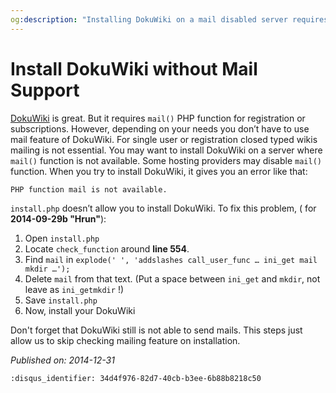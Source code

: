 ```yaml
---
og:description: "Installing DokuWiki on a mail disabled server requires a little modification"
---
```


# Install DokuWiki without Mail Support

[DokuWiki](https://www.dokuwiki.org/) is great. But it requires `mail()` PHP
function for registration or subscriptions. However, depending on your needs you
don’t have to use mail feature of DokuWiki. For single user or registration
closed typed wikis mailing is not essential. You may want to install DokuWiki on
a server where `mail()` function is not available. Some hosting providers may
disable `mail()` function. When you try to install DokuWiki, it gives you an
error like that:

```text
PHP function mail is not available.
```

`install.php` doesn’t allow you to install DokuWiki. To fix this problem, ( for
**2014-09-29b "Hrun"**):

1. Open `install.php`
2. Locate `check_function` around **line 554**.
3. Find `mail` in `explode(' ', 'addslashes call_user_func … ini_get mail mkdir
   …');`
4. Delete `mail` from that text. (Put a space between `ini_get` and `mkdir`, not
   leave as `ini_getmkdir` !)
5. Save `install.php`
6. Now, install your DokuWiki

Don't forget that DokuWiki still is not able to send mails. This steps just
allow us to skip checking mailing feature on installation.

*Published on: 2014-12-31*

```{disqus}
:disqus_identifier: 34d4f976-82d7-40cb-b3ee-6b88b8218c50
```
